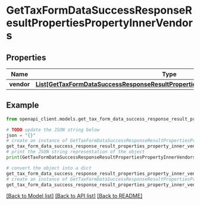 # GetTaxFormDataSuccessResponseResultPropertiesPropertyInnerVendors


## Properties

Name | Type | Description | Notes
------------ | ------------- | ------------- | -------------
**vendor** | [**List[GetTaxFormDataSuccessResponseResultPropertiesPropertyInnerVendorsVendorInner]**](GetTaxFormDataSuccessResponseResultPropertiesPropertyInnerVendorsVendorInner.md) |  | [optional] 

## Example

```python
from openapi_client.models.get_tax_form_data_success_response_result_properties_property_inner_vendors import GetTaxFormDataSuccessResponseResultPropertiesPropertyInnerVendors

# TODO update the JSON string below
json = "{}"
# create an instance of GetTaxFormDataSuccessResponseResultPropertiesPropertyInnerVendors from a JSON string
get_tax_form_data_success_response_result_properties_property_inner_vendors_instance = GetTaxFormDataSuccessResponseResultPropertiesPropertyInnerVendors.from_json(json)
# print the JSON string representation of the object
print(GetTaxFormDataSuccessResponseResultPropertiesPropertyInnerVendors.to_json())

# convert the object into a dict
get_tax_form_data_success_response_result_properties_property_inner_vendors_dict = get_tax_form_data_success_response_result_properties_property_inner_vendors_instance.to_dict()
# create an instance of GetTaxFormDataSuccessResponseResultPropertiesPropertyInnerVendors from a dict
get_tax_form_data_success_response_result_properties_property_inner_vendors_from_dict = GetTaxFormDataSuccessResponseResultPropertiesPropertyInnerVendors.from_dict(get_tax_form_data_success_response_result_properties_property_inner_vendors_dict)
```
[[Back to Model list]](../README.md#documentation-for-models) [[Back to API list]](../README.md#documentation-for-api-endpoints) [[Back to README]](../README.md)


